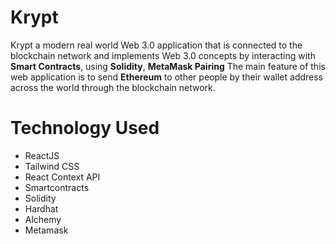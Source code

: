# Krypt
Krypt a modern real world Web 3.0 application that is connected to the blockchain network and implements Web 3.0 concepts by interacting with **Smart Contracts**, using **Solidity**, **MetaMask Pairing** The main feature of this web application is to send **Ethereum** to other people by their wallet address across the world through the blockchain network.

# Technology Used
- ReactJS
- Tailwind CSS
- React Context API
- Smartcontracts
- Solidity
- Hardhat
- Alchemy
- Metamask
